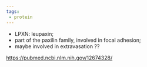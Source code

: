 ```yaml
---
tags:
 - protein
---
```

- LPXN: leupaxin; 
- part of the paxilin family, involved in focal adhesion; 
- maybe involved in extravasation ?? 


https://pubmed.ncbi.nlm.nih.gov/12674328/